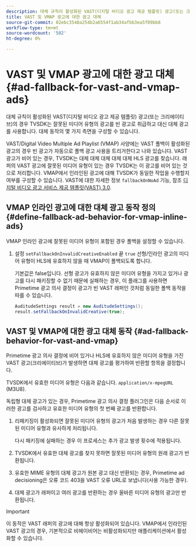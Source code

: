 ```yaml
---
description: 대체 규칙이 활성화된 VAST(디지털 비디오 광고 제공 템플릿) 광고(또는 크리에이티브)의 경우 TVSDK는 잘못된 미디어 유형의 광고를 빈 광고로 취급하고 대신 대체 광고를 사용합니다. 대체 동작의 몇 가지 측면을 구성할 수 있습니다.
title: VAST 및 VMAP 광고에 대한 광고 대체
source-git-commit: 02ebc3548a254b2a6554f1ab34afbb3ea5f09bb8
workflow-type: tm+mt
source-wordcount: '502'
ht-degree: 0%

---
```


# VAST 및 VMAP 광고에 대한 광고 대체 {#ad-fallback-for-vast-and-vmap-ads}

대체 규칙이 활성화된 VAST(디지털 비디오 광고 제공 템플릿) 광고(또는 크리에이티브)의 경우 TVSDK는 잘못된 미디어 유형의 광고를 빈 광고로 취급하고 대신 대체 광고를 사용합니다. 대체 동작의 몇 가지 측면을 구성할 수 있습니다.

VAST/Digital Video Multiple Ad Playlist (VMAP) 사양에는 VAST 폴백이 활성화된 광고의 경우 빈 광고가 자동으로 폴백 광고 사용을 트리거한다고 나와 있습니다. VAST 광고가 비어 있는 경우, TVSDK는 대체 대체 대체 대체 대체 HLS 광고를 찾습니다. 래퍼의 VAST 광고에 잘못된 미디어 유형이 있는 경우 TVSDK는 이 광고를 비어 있는 것으로 처리합니다. VMAP에서 인라인된 광고에 대해 TVSDK가 동일한 작업을 수행할지 여부를 구성할 수 있습니다. VAST에 대한 자세한 정보 `fallbackOnNoAd` 기능, 참조 [디지털 비디오 광고 서비스 제공 템플릿(VAST) 3.0](https://www.iab.net/guidelines/508676/digitalvideo/vsuite/vast).

## VMAP 인라인 광고에 대한 대체 광고 동작 정의 {#define-fallback-ad-behavior-for-vmap-inline-ads}

VMAP 인라인 광고에 잘못된 미디어 유형이 포함된 경우 폴백을 설정할 수 있습니다.

1. 설정 `setFallbackOnInvalidCreativeEnabled` 끝 `true` 선형/인라인 광고의 미디어 유형이 HLS에 유효하지 않을 때 VMAP이 폴백되도록 합니다.

   기본값은 false입니다. 선형 광고가 유효하지 않은 미디어 유형을 가지고 있거나 광고를 다시 패키징할 수 없기 때문에 실패하는 경우, 이 플래그를 사용하면 Primetime 광고 의사 결정이 광고가 빈 VAST 래퍼인 것처럼 동일한 폴백 동작을 따를 수 있습니다.

   ```java
   AuditudeSettings result = new AuditudeSettings(); 
   result.setFallbackOnInvalidCreative(true);
   ```

## VAST 및 VMAP에 대한 광고 대체 동작 {#ad-fallback-behavior-for-vast-and-vmap}

Primetime 광고 의사 결정에 비어 있거나 HLS에 유효하지 않은 미디어 유형을 가진 VAST 광고(크리에이티브)가 발생하면 대체 광고를 평가하여 반환할 항목을 결정합니다.

<!--<a id="section_9F60AF00CE9645848EAAF8C06A9E426B"></a>-->

TVSDK에서 유효한 미디어 유형은 다음과 같습니다. `application/x-mpegURL` (M3U8).

독립형 대체 광고가 있는 경우, Primetime 광고 의사 결정 플러그인은 다음 순서로 이러한 광고를 검사하고 유효한 미디어 유형의 첫 번째 광고를 반환합니다.

1. 리패키징이 활성화되면 잘못된 미디어 유형의 광고가 처음 발생하는 경우 다른 잘못된 미디어 유형과 유사하게 처리됩니다.

   다시 패키징에 실패하는 경우 이 프로세스는 추가 광고 발생 횟수에 적용됩니다.
1. TVSDK에서 유효한 대체 광고를 찾지 못하면 잘못된 미디어 유형의 원래 광고가 반환됩니다.
1. 유효한 MIME 유형의 대체 광고가 원본 광고 대신 반환되는 경우, Primetime ad decisioning은 오류 코드 403을 VAST 오류 URL로 보냅니다(사용 가능한 경우).
1. 대체 광고가 래퍼이고 여러 광고를 반환하는 경우 올바른 미디어 유형의 광고만 반환됩니다.

>[!IMPORTANT]
>
>이 동작은 VAST 래퍼의 광고에 대해 항상 활성화되어 있습니다. VMAP에서 인라인된 VAST 광고의 경우, 기본적으로 비헤이비어는 비활성화되지만 애플리케이션에서 활성화할 수 있습니다.
